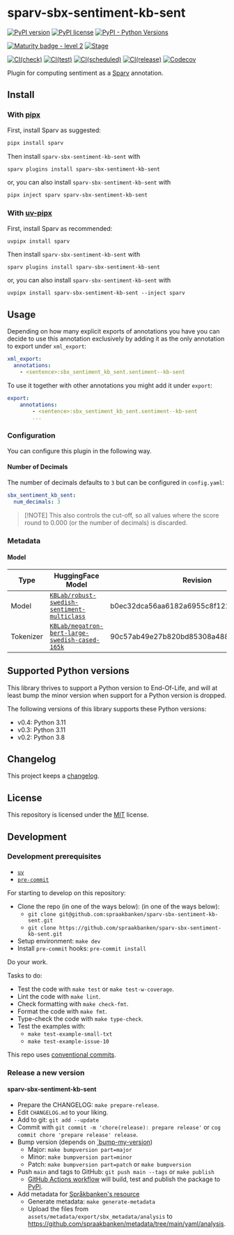 # sparv-sbx-sentiment-kb-sent

[![PyPI version](https://img.shields.io/pypi/v/sparv-sbx-sentiment-kb-sent.svg)](https://pypi.org/project/sparv-sbx-sentiment-kb-sent/)
[![PyPI license](https://img.shields.io/pypi/l/sparv-sbx-sentiment-kb-sent.svg)](https://pypi.org/project/sparv-sbx-sentiment-kb-sent/)
[![PyPI - Python Versions](https://img.shields.io/pypi/pyversions/sparv-sbx-sentiment-kb-sent.svg)](https://pypi.org/project/sparv-sbx-sentiment-kb-sent)

[![Maturity badge - level 2](https://img.shields.io/badge/Maturity-Level%202%20--%20First%20Release-yellowgreen.svg)](https://github.com/spraakbanken/getting-started/blob/main/scorecard.md)
[![Stage](https://img.shields.io/pypi/status/sparv-sbx-sentiment-kb-sent.svg)](https://pypi.org/project/sparv-sbx-sentiment-kb-sent/)

[![CI(check)](https://github.com/spraakbanken/sparv-sbx-sentiment-kb-sent/actions/workflows/check.yml/badge.svg)](https://github.com/spraakbanken/sparv-sbx-sentiment-kb-sent/actions/workflows/check.yml)
[![CI(test)](https://github.com/spraakbanken/sparv-sbx-sentiment-kb-sent/actions/workflows/test.yml/badge.svg)](https://github.com/spraakbanken/sparv-sbx-sentiment-kb-sent/actions/workflows/test.yml)
[![CI(scheduled)](https://github.com/spraakbanken/sparv-sbx-sentiment-kb-sent/actions/workflows/scheduled.yml/badge.svg)](https://github.com/spraakbanken/sparv-sbx-sentiment-kb-sent/actions/workflows/scheduled.yml)
[![CI(release)](https://github.com/spraakbanken/sparv-sbx-sentiment-kb-sent/actions/workflows/release-sentence-sentiment-kb-sent.yml/badge.svg)](https://github.com/spraakbanken/sparv-sbx-sentiment-kb-sent/actions/workflows/release-sentence-sentiment-kb-sent.yml)
[![Codecov](https://codecov.io/gh/spraakbanken/sparv-sbx-sentiment-kb-sent/coverage.svg)](https://codecov.io/gh/spraakbanken/sparv-sbx-sentiment-kb-sent)

Plugin for computing sentiment as a [Sparv](https://github.com/spraakbanken/sparv) annotation.

## Install

### With [pipx](https://pipx.pypa.io/latest/)

First, install Sparv as suggested:

```bash
pipx install sparv
```

Then install `sparv-sbx-sentiment-kb-sent` with

```bash
sparv plugins install sparv-sbx-sentiment-kb-sent
```

or, you can also install `sparv-sbx-sentiment-kb-sent` with

```bash
pipx inject sparv sparv-sbx-sentiment-kb-sent
```

### With [uv-pipx](https://github.com/pytgaen/uv-pipx)

First, install Sparv as recommended:

```shell
uvpipx install sparv
```

Then install `sparv-sbx-sentiment-kb-sent` with

```bash
sparv plugins install sparv-sbx-sentiment-kb-sent
```

or, you can also install `sparv-sbx-sentiment-kb-sent` with

```shell
uvpipx install sparv-sbx-sentiment-kb-sent --inject sparv
```

## Usage

Depending on how many explicit exports of annotations you have you can decide to use this
annotation exclusively by adding it as the only annotation to export under `xml_export`:

```yaml
xml_export:
  annotations:
    - <sentence>:sbx_sentiment_kb_sent.sentiment--kb-sent
```

To use it together with other annotations you might add it under `export`:

```yaml
export:
    annotations:
        - <sentence>:sbx_sentiment_kb_sent.sentiment--kb-sent
        ...
```

### Configuration

You can configure this plugin in the following way.

#### Number of Decimals

The number of decimals defaults to `3` but can be configured in `config.yaml`:

```yaml
sbx_sentiment_kb_sent:
  num_decimals: 3
```

> [!NOTE] This also controls the cut-off, so all values where the score round to 0.000 (or the number of decimals) is discarded.

### Metadata

#### Model

| Type      | HuggingFace Model                                                                                                     | Revision                                 |
| --------- | --------------------------------------------------------------------------------------------------------------------- | ---------------------------------------- |
| Model     | [`KBLab/robust-swedish-sentiment-multiclass`](https://huggingface.co/KBLab/robust-swedish-sentiment-multiclass)       | b0ec32dca56aa6182a6955c8f12129bbcbc7fdbd |
| Tokenizer | [`KBLab/megatron-bert-large-swedish-cased-165k`](https://huggingface.co/KBLab/megatron-bert-large-swedish-cased-165k) | 90c57ab49e27b820bd85308a488409dfea25600d |

## Supported Python versions

This library thrives to support a Python version to End-Of-Life, and will at
least bump the minor version when support for a Python version is dropped.

The following versions of this library supports these Python versions:

- v0.4: Python 3.11
- v0.3: Python 3.11
- v0.2: Python 3.8

## Changelog

This project keeps a [changelog](./CHANGELOG.md).

## License

This repository is licensed under the [MIT](./LICENSE) license.

## Development

### Development prerequisites

- [`uv`](https://docs.astral.sh/uv/)
- [`pre-commit`](https://pre-commit.org)

For starting to develop on this repository:

- Clone the repo (in one of the ways below): (in one of the ways below):
  - `git clone git@github.com:spraakbanken/sparv-sbx-sentiment-kb-sent.git`
  - `git clone https://github.com/spraakbanken/sparv-sbx-sentiment-kb-sent.git`
- Setup environment: `make dev`
- Install `pre-commit` hooks: `pre-commit install`

Do your work.

Tasks to do:

- Test the code with `make test` or `make test-w-coverage`.
- Lint the code with `make lint`.
- Check formatting with `make check-fmt`.
- Format the code with `make fmt`.
- Type-check the code with `make type-check`.
- Test the examples with:
  - `make test-example-small-txt`
  - `make test-example-issue-10`

This repo uses [conventional commits](https://www.conventionalcommits.org/en/v1.0.0/).

### Release a new version

#### sparv-sbx-sentiment-kb-sent

- Prepare the CHANGELOG: `make prepare-release`.
- Edit `CHANGELOG.md` to your liking.
- Add to git: `git add --update`
- Commit with `git commit -m 'chore(release): prepare release'` or `cog commit chore 'prepare release' release`.
- Bump version (depends on [`bump-my-version](https://callowayproject.github.io/bump-my-version/))
  - Major: `make bumpversion part=major`
  - Minor: `make bumpversion part=minor`
  - Patch: `make bumpversion part=patch` or `make bumpversion`
- Push `main` and tags to GitHub: `git push main --tags` or `make publish`
  - [GitHub Actions workflow](./.github/workflows/release-sentence-sentiment-kb-sent.yaml) will build, test and publish the package to [PyPi](https://pypi.prg).
- Add metadata for [Språkbanken's resource](https://spraakbanken.gu.se/resurser)
  - Generate metadata: `make generate-metadata`
  - Upload the files from `assets/metadata/export/sbx_metadata/analysis` to <https://github.com/spraakbanken/metadata/tree/main/yaml/analysis>.
